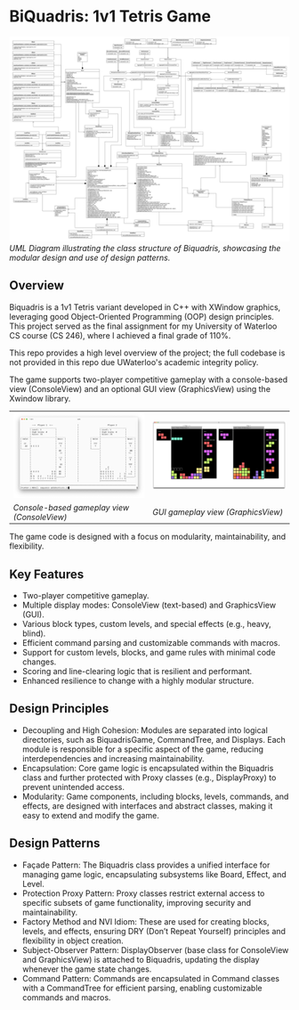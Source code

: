 # BiQuadris: 1v1 Tetris Game

![Class UML Diagram](classumldiagram.png)
*UML Diagram illustrating the class structure of Biquadris, showcasing the modular design and use of design patterns.*

## Overview

Biquadris is a 1v1 Tetris variant developed in C++ with XWindow graphics, leveraging good Object-Oriented Programming (OOP) design principles. This project served as the final assignment for my University of Waterloo CS course (CS 246), where I achieved a final grade of 110%.

This repo provides a high level overview of the project; the full codebase is not provided in this repo due UWaterloo's academic integrity policy. 

The game supports two-player competitive gameplay with a console-based view (ConsoleView) and an optional GUI view (GraphicsView) using the Xwindow library. 

<table>
  <tr>
    <td><img src="terminal_gameplay.png" alt="Terminal Gameplay" width="400"/></td>
    <td><img src="xwindow_gameplay.png" alt="XWindow Gameplay" width="400"/></td>
  </tr>
  <tr>
    <td><em>Console-based gameplay view (ConsoleView)</em></td>
    <td><em>GUI gameplay view (GraphicsView)</em></td>
  </tr>
</table>

The game code is designed with a focus on modularity, maintainability, and flexibility.

## Key Features
- Two-player competitive gameplay.
- Multiple display modes: ConsoleView (text-based) and GraphicsView (GUI).
- Various block types, custom levels, and special effects (e.g., heavy, blind).
- Efficient command parsing and customizable commands with macros.
- Support for custom levels, blocks, and game rules with minimal code changes.
- Scoring and line-clearing logic that is resilient and performant.
- Enhanced resilience to change with a highly modular structure.

## Design Principles
- Decoupling and High Cohesion: Modules are separated into logical directories, such as BiquadrisGame, CommandTree, and Displays. Each module is responsible for a specific aspect of the game, reducing interdependencies and increasing maintainability.
- Encapsulation: Core game logic is encapsulated within the Biquadris class and further protected with Proxy classes (e.g., DisplayProxy) to prevent unintended access.
- Modularity: Game components, including blocks, levels, commands, and effects, are designed with interfaces and abstract classes, making it easy to extend and modify the game.

## Design Patterns
- Façade Pattern: The Biquadris class provides a unified interface for managing game logic, encapsulating subsystems like Board, Effect, and Level.
- Protection Proxy Pattern: Proxy classes restrict external access to specific subsets of game functionality, improving security and maintainability.
- Factory Method and NVI Idiom: These are used for creating blocks, levels, and effects, ensuring DRY (Don’t Repeat Yourself) principles and flexibility in object creation.
- Subject-Observer Pattern: DisplayObserver (base class for ConsoleView and GraphicsView) is attached to Biquadris, updating the display whenever the game state changes.
- Command Pattern: Commands are encapsulated in Command classes with a CommandTree for efficient parsing, enabling customizable commands and macros.
